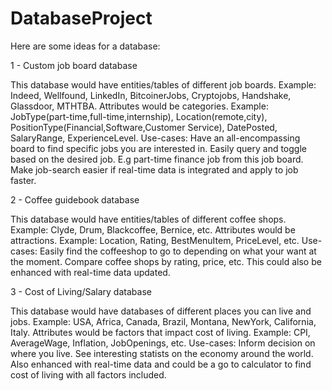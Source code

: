 # DatabaseProject
Here are some ideas for a database:

1 - Custom job board database

This database would have entities/tables of different job boards.
Example: Indeed, Wellfound, LinkedIn, BitcoinerJobs, Cryptojobs, Handshake, Glassdoor, MTHTBA.
Attributes would be categories.
Example: JobType(part-time,full-time,internship), Location(remote,city), PositionType(Financial,Software,Customer Service), DatePosted, SalaryRange, ExperienceLevel.
Use-cases: 
Have an all-encompassing board to find specific jobs you are interested in.
Easily query and toggle based on the desired job. E.g part-time finance job from this job board.
Make job-search easier if real-time data is integrated and apply to job faster.

2 - Coffee guidebook database

This database would have entities/tables of different coffee shops.
Example: Clyde, Drum, Blackcoffee, Bernice, etc.
Attributes would be attractions.
Example: Location, Rating, BestMenuItem, PriceLevel, etc.
Use-cases: 
Easily find the coffeeshop to go to depending on what your want at the moment.
Compare coffee shops by rating, price, etc.
This could also be enhanced with real-time data updated.

3 - Cost of Living/Salary database

This database would have databases of different places you can live and jobs.
Example: USA, Africa, Canada, Brazil, Montana, NewYork, California, Italy.
Attributes would be factors that impact cost of living.
Example: CPI, AverageWage, Inflation, JobOpenings, etc.
Use-cases:
Inform decision on where you live.
See interesting statists on the economy around the world.
Also enhanced with real-time data and could be a go to calculator to find cost of living with all factors included. 



